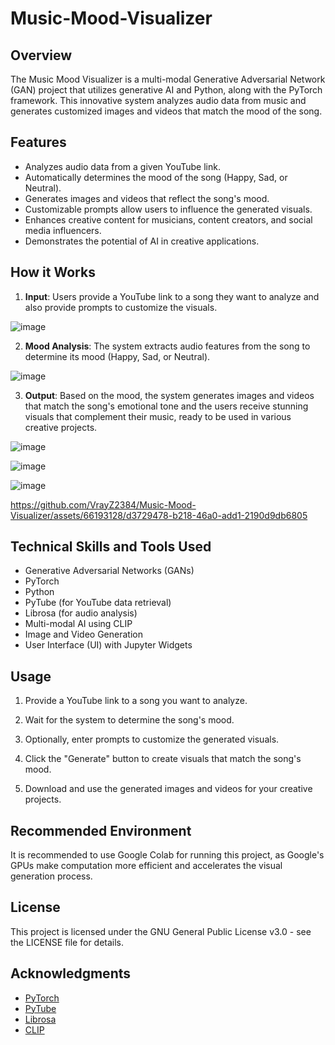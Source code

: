 # Music-Mood-Visualizer

## Overview

The Music Mood Visualizer is a multi-modal Generative Adversarial Network (GAN) project that utilizes generative AI and Python, along with the PyTorch framework. This innovative system analyzes audio data from music and generates customized images and videos that match the mood of the song.

## Features

- Analyzes audio data from a given YouTube link.
- Automatically determines the mood of the song (Happy, Sad, or Neutral).
- Generates images and videos that reflect the song's mood.
- Customizable prompts allow users to influence the generated visuals.
- Enhances creative content for musicians, content creators, and social media influencers.
- Demonstrates the potential of AI in creative applications.

## How it Works

1. **Input**: Users provide a YouTube link to a song they want to analyze and also provide prompts to customize the visuals.

![image](https://github.com/VrayZ2384/Music-Mood-Visualizer/assets/66193128/caf5d1e7-d4a1-40b8-bc6e-6c259384d37a)

2. **Mood Analysis**: The system extracts audio features from the song to determine its mood (Happy, Sad, or Neutral).

![image](https://github.com/VrayZ2384/Music-Mood-Visualizer/assets/66193128/0c301a90-6aeb-4570-a341-885fab6f8715)

3. **Output**: Based on the mood, the system generates images and videos that match the song's emotional tone and the users receive stunning visuals that complement their music, ready to be used in various creative projects.

![image](https://github.com/VrayZ2384/Music-Mood-Visualizer/assets/66193128/8dcc8368-e53e-414b-b89e-1170c827dbf5)

![image](https://github.com/VrayZ2384/Music-Mood-Visualizer/assets/66193128/536f51a3-6663-4503-85ed-36679151c426)

![image](https://github.com/VrayZ2384/Music-Mood-Visualizer/assets/66193128/5ea969a0-9838-4eb1-ac92-a7b282ffd981)

https://github.com/VrayZ2384/Music-Mood-Visualizer/assets/66193128/d3729478-b218-46a0-add1-2190d9db6805


## Technical Skills and Tools Used

- Generative Adversarial Networks (GANs)
- PyTorch
- Python
- PyTube (for YouTube data retrieval)
- Librosa (for audio analysis)
- Multi-modal AI using CLIP
- Image and Video Generation
- User Interface (UI) with Jupyter Widgets

## Usage

1. Provide a YouTube link to a song you want to analyze.

2. Wait for the system to determine the song's mood.

3. Optionally, enter prompts to customize the generated visuals.

4. Click the "Generate" button to create visuals that match the song's mood.

5. Download and use the generated images and videos for your creative projects.

## Recommended Environment

It is recommended to use Google Colab for running this project, as Google's GPUs make computation more efficient and accelerates the visual generation process.

## License

This project is licensed under the GNU General Public License v3.0 - see the LICENSE file for details.

## Acknowledgments

- [PyTorch](https://pytorch.org/)
- [PyTube](https://pytube.io/)
- [Librosa](https://librosa.org/)
- [CLIP](https://openai.com/research/clip)

